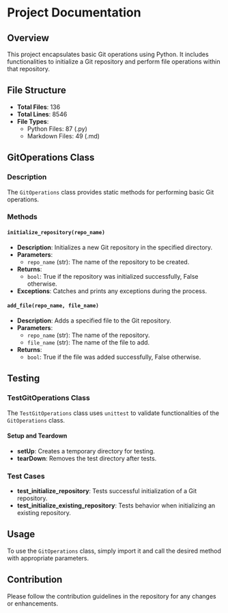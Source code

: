 # Project Documentation

## Overview
This project encapsulates basic Git operations using Python. It includes functionalities to initialize a Git repository and perform file operations within that repository.

## File Structure
- **Total Files**: 136
- **Total Lines**: 8546
- **File Types**: 
  - Python Files: 87 (.py)
  - Markdown Files: 49 (.md)

## GitOperations Class
### Description
The `GitOperations` class provides static methods for performing basic Git operations.

### Methods

#### `initialize_repository(repo_name)`
- **Description**: Initializes a new Git repository in the specified directory.
- **Parameters**:
  - `repo_name` (str): The name of the repository to be created.
- **Returns**: 
  - `bool`: True if the repository was initialized successfully, False otherwise.
- **Exceptions**: Catches and prints any exceptions during the process.

#### `add_file(repo_name, file_name)`
- **Description**: Adds a specified file to the Git repository.
- **Parameters**: 
  - `repo_name` (str): The name of the repository.
  - `file_name` (str): The name of the file to add.
- **Returns**: 
  - `bool`: True if the file was added successfully, False otherwise.

## Testing
### TestGitOperations Class
The `TestGitOperations` class uses `unittest` to validate functionalities of the `GitOperations` class.

#### Setup and Teardown
- **setUp**: Creates a temporary directory for testing.
- **tearDown**: Removes the test directory after tests.

### Test Cases
- **test_initialize_repository**: Tests successful initialization of a Git repository.
- **test_initialize_existing_repository**: Tests behavior when initializing an existing repository.

## Usage
To use the `GitOperations` class, simply import it and call the desired method with appropriate parameters.

## Contribution
Please follow the contribution guidelines in the repository for any changes or enhancements.